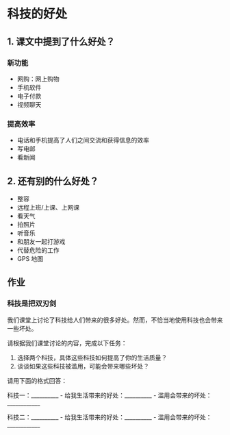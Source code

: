 # 科技的好处

## 1. 课文中提到了什么好处？

### 新功能

- 网购：网上购物
- 手机软件
- 电子付款
- 视频聊天

### 提高效率

- 电话和手机提高了人们之间交流和获得信息的效率
- 写电邮
- 看新闻

## 2. 还有别的什么好处？

- 整容
- 远程上班/上课、上网课
- 看天气
- 拍照片
- 听音乐
- 和朋友一起打游戏
- 代替危险的工作
- GPS 地图

## 作业

### 科技是把双刃剑

我们课堂上讨论了科技给人们带来的很多好处。然而，不恰当地使用科技也会带来一些坏处。

请根据我们课堂讨论的内容，完成以下任务：

1. 选择两个科技，具体这些科技如何提高了你的生活质量？
2. 谈谈如果这些科技被滥用，可能会带来哪些坏处？

请用下面的格式回答：

科技一：__________
    - 给我生活带来的好处：__________
    - 滥用会带来的坏处：____________

科技二：__________
    - 给我生活带来的好处：__________
    - 滥用会带来的坏处：____________
